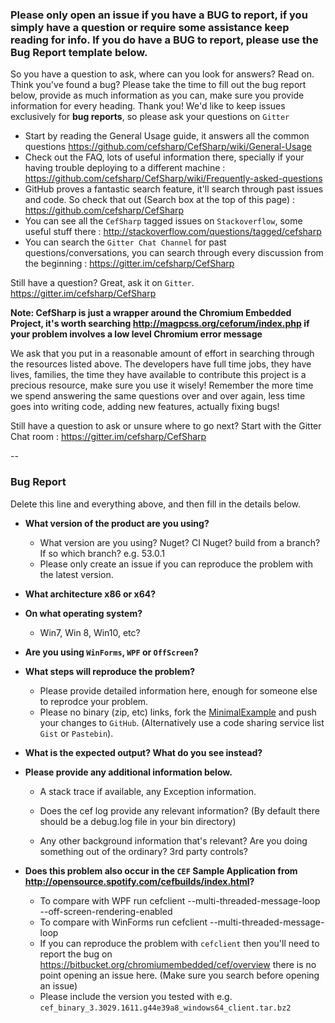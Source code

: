 ### Please only open an issue if you have a BUG to report, if you simply have a question or require some assistance keep reading for info. If you do have a BUG to report, please use the Bug Report template below.

So you have a question to ask, where can you look for answers? Read on. Think you've found a bug? Please take the time to fill out the bug report below, provide as much information as you can, make sure you provide information for every heading. Thank you! We'd like to keep issues exclusively for **bug reports**, so please ask your questions on `Gitter`

- Start by reading the General Usage guide, it answers all the common questions https://github.com/cefsharp/CefSharp/wiki/General-Usage
- Check out the FAQ, lots of useful information there, specially if your having trouble deploying to a different machine : https://github.com/cefsharp/CefSharp/wiki/Frequently-asked-questions
- GitHub proves a fantastic search feature, it'll search through past issues and code. So check that out (Search box at the top of this page) : https://github.com/cefsharp/CefSharp
- You can see all the `CefSharp` tagged issues on `Stackoverflow`, some useful stuff there : http://stackoverflow.com/questions/tagged/cefsharp
- You can search the `Gitter Chat Channel` for past questions/conversations, you can search through every discussion from the beginning : https://gitter.im/cefsharp/CefSharp

Still have a question? Great, ask it on `Gitter`. https://gitter.im/cefsharp/CefSharp

**Note: CefSharp is just a wrapper around the Chromium Embedded Project, it's worth searching http://magpcss.org/ceforum/index.php if your problem involves a low level Chromium error message**

We ask that you put in a reasonable amount of effort in searching through the resources listed above. The developers have full time jobs, they have lives, families, the time they have available to contribute this project is a precious resource, make sure you use it wisely! Remember the more time we spend answering the same questions over and over again, less time goes into writing code, adding new features, actually fixing bugs!

Still have a question to ask or unsure where to go next? Start with the Gitter Chat room : https://gitter.im/cefsharp/CefSharp

--
### Bug Report
Delete this line and everything above, and then fill in the details below.

- **What version of the product are you using?**
    - What version are you using? Nuget? CI Nuget? build from a branch? If so which branch?
e.g. 53.0.1
    - Please only create an issue if you can reproduce the problem with the latest version.

- **What architecture x86 or x64?**

- **On what operating system?**
    - Win7, Win 8, Win10, etc?

- **Are you using `WinForms`, `WPF` or `OffScreen`?**

- **What steps will reproduce the problem?**
    - Please provide detailed information here, enough for someone else to reprodce your problem.
    - Please no binary (zip, etc) links, fork the [MinimalExample](https://github.com/cefsharp/CefSharp.MinimalExample) and push your changes to `GitHub`. (Alternatively use a code sharing service list `Gist` or `Pastebin`).

- **What is the expected output? What do you see instead?**

- **Please provide any additional information below.**
    - A stack trace if available, any Exception information.

    - Does the cef log provide any relevant information? (By default there should be a debug.log file in your bin directory)

    - Any other background information that's relevant? Are you doing something out of the ordinary? 3rd party controls?

- **Does this problem also occur in the `CEF` Sample Application from http://opensource.spotify.com/cefbuilds/index.html?**

    - To compare with WPF run cefclient --multi-threaded-message-loop --off-screen-rendering-enabled
    - To compare with WinForms run cefclient --multi-threaded-message-loop
    - If you can reproduce the problem with `cefclient` then you'll need to report the bug on https://bitbucket.org/chromiumembedded/cef/overview there is no point opening an issue here. (Make sure you search before opening an issue)
    - Please include the version you tested with e.g. `cef_binary_3.3029.1611.g44e39a8_windows64_client.tar.bz2`
